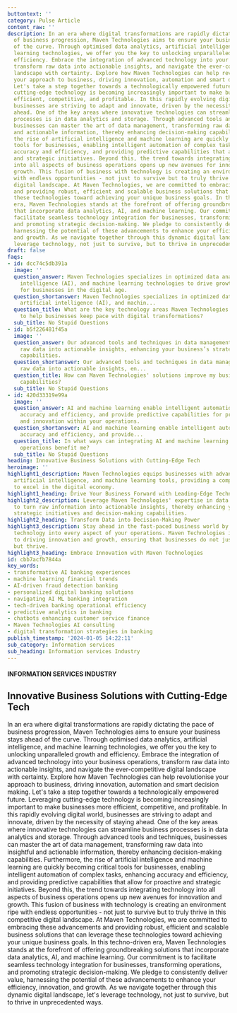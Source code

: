 ```yaml
---
buttontext: ''
category: Pulse Article
content_raw: ''
description: In an era where digital transformations are rapidly dictating the pace
  of business progression, Maven Technologies aims to ensure your business stays ahead
  of the curve. Through optimised data analytics, artificial intelligence, and machine
  learning technologies, we offer you the key to unlocking unparalleled growth and
  efficiency. Embrace the integration of advanced technology into your business operations,
  transform raw data into actionable insights, and navigate the ever-competitive digital
  landscape with certainty. Explore how Maven Technologies can help revolutionise
  your approach to business, driving innovation, automation and smart decision making.
  Let's take a step together towards a technologically empowered future. Leveraging
  cutting-edge technology is becoming increasingly important to make businesses more
  efficient, competitive, and profitable. In this rapidly evolving digital world,
  businesses are striving to adapt and innovate, driven by the necessity of staying
  ahead. One of the key areas where innovative technologies can streamline business
  processes is in data analytics and storage. Through advanced tools and techniques,
  businesses can master the art of data management, transforming raw data into insightful
  and actionable information, thereby enhancing decision-making capabilities. Furthermore,
  the rise of artificial intelligence and machine learning are quickly becoming critical
  tools for businesses, enabling intelligent automation of complex tasks, enhancing
  accuracy and efficiency, and providing predictive capabilities that allow for proactive
  and strategic initiatives. Beyond this, the trend towards integrating technology
  into all aspects of business operations opens up new avenues for innovation and
  growth. This fusion of business with technology is creating an environment ripe
  with endless opportunities - not just to survive but to truly thrive in this competitive
  digital landscape. At Maven Technologies, we are committed to embracing these advancements
  and providing robust, efficient and scalable business solutions that can leverage
  these technologies toward achieving your unique business goals. In this techno-driven
  era, Maven Technologies stands at the forefront of offering groundbreaking solutions
  that incorporate data analytics, AI, and machine learning. Our commitment is to
  facilitate seamless technology integration for businesses, transforming operations,
  and promoting strategic decision-making. We pledge to consistently deliver value,
  harnessing the potential of these advancements to enhance your efficiency, innovation,
  and growth. As we navigate together through this dynamic digital landscape, let's
  leverage technology, not just to survive, but to thrive in unprecedented ways.
draft: false
faqs:
- id: dcc74c5db391a
  image: ''
  question_answer: Maven Technologies specializes in optimized data analytics, artificial
    intelligence (AI), and machine learning technologies to drive growth and efficiency
    for businesses in the digital age.
  question_shortanswer: Maven Technologies specializes in optimized data analytics,
    artificial intelligence (AI), and machin...
  question_title: What are the key technology areas Maven Technologies focuses on
    to help businesses keep pace with digital transformations?
  sub_title: No Stupid Questions
- id: b5f226481f45a
  image: ''
  question_answer: Our advanced tools and techniques in data management transform
    raw data into actionable insights, enhancing your business’s strategic decision-making
    capabilities.
  question_shortanswer: Our advanced tools and techniques in data management transform
    raw data into actionable insights, en...
  question_title: How can Maven Technologies' solutions improve my business's decision-making
    capabilities?
  sub_title: No Stupid Questions
- id: 420d33319e99a
  image: ''
  question_answer: AI and machine learning enable intelligent automation, increase
    accuracy and efficiency, and provide predictive capabilities for proactive strategy
    and innovation within your operations.
  question_shortanswer: AI and machine learning enable intelligent automation, increase
    accuracy and efficiency, and provide...
  question_title: In what ways can integrating AI and machine learning into my business
    operations benefit me?
  sub_title: No Stupid Questions
heading: Innovative Business Solutions with Cutting-Edge Tech
heroimage: ''
highlight1_description: Maven Technologies equips businesses with advanced data analytics,
  artificial intelligence, and machine learning tools, providing a competitive edge
  to excel in the digital economy.
highlight1_heading: Drive Your Business Forward with Leading-Edge Technology
highlight2_description: Leverage Maven Technologies' expertise in data management
  to turn raw information into actionable insights, thereby enhancing your business's
  strategic initiatives and decision-making capabilities.
highlight2_heading: Transform Data into Decision-Making Power
highlight3_description: Stay ahead in the fast-paced business world by integrating
  technology into every aspect of your operations. Maven Technologies is committed
  to driving innovation and growth, ensuring that businesses do not just survive,
  but thrive.
highlight3_heading: Embrace Innovation with Maven Technologies
id: cbb7acfb7844a
key_words:
- transformative AI banking experiences
- machine learning financial trends
- AI-driven fraud detection banking
- personalized digital banking solutions
- navigating AI ML banking integration
- tech-driven banking operational efficiency
- predictive analytics in banking
- chatbots enhancing customer service finance
- Maven Technologies AI consulting
- digital transformation strategies in banking
publish_timestamp: '2024-01-05 14:22:11'
sub_category: Information services
sub_heading: Information services Industry
---
```


#### INFORMATION SERVICES INDUSTRY
## Innovative Business Solutions with Cutting-Edge Tech
In an era where digital transformations are rapidly dictating the pace of business progression, Maven Technologies aims to ensure your business stays ahead of the curve. Through optimised data analytics, artificial intelligence, and machine learning technologies, we offer you the key to unlocking unparalleled growth and efficiency. Embrace the integration of advanced technology into your business operations, transform raw data into actionable insights, and navigate the ever-competitive digital landscape with certainty. Explore how Maven Technologies can help revolutionise your approach to business, driving innovation, automation and smart decision making. Let's take a step together towards a technologically empowered future. Leveraging cutting-edge technology is becoming increasingly important to make businesses more efficient, competitive, and profitable. In this rapidly evolving digital world, businesses are striving to adapt and innovate, driven by the necessity of staying ahead. One of the key areas where innovative technologies can streamline business processes is in data analytics and storage. Through advanced tools and techniques, businesses can master the art of data management, transforming raw data into insightful and actionable information, thereby enhancing decision-making capabilities. Furthermore, the rise of artificial intelligence and machine learning are quickly becoming critical tools for businesses, enabling intelligent automation of complex tasks, enhancing accuracy and efficiency, and providing predictive capabilities that allow for proactive and strategic initiatives. Beyond this, the trend towards integrating technology into all aspects of business operations opens up new avenues for innovation and growth. This fusion of business with technology is creating an environment ripe with endless opportunities - not just to survive but to truly thrive in this competitive digital landscape. At Maven Technologies, we are committed to embracing these advancements and providing robust, efficient and scalable business solutions that can leverage these technologies toward achieving your unique business goals. In this techno-driven era, Maven Technologies stands at the forefront of offering groundbreaking solutions that incorporate data analytics, AI, and machine learning. Our commitment is to facilitate seamless technology integration for businesses, transforming operations, and promoting strategic decision-making. We pledge to consistently deliver value, harnessing the potential of these advancements to enhance your efficiency, innovation, and growth. As we navigate together through this dynamic digital landscape, let's leverage technology, not just to survive, but to thrive in unprecedented ways.